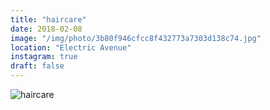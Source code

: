 ```yaml
---
title: "haircare"
date: 2018-02-08
image: "/img/photo/3b80f946cfcc8f432773a7303d138c74.jpg"
location: "Electric Avenue"
instagram: true
draft: false
---
```


![haircare](/img/photo/3b80f946cfcc8f432773a7303d138c74.jpg)

